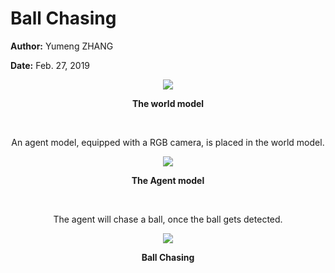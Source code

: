 # Ball Chasing
**Author:** Yumeng ZHANG 

**Date:** Feb. 27, 2019

<p align="center">
<img src="https://user-images.githubusercontent.com/33690036/55180922-cb7cea80-5147-11e9-8dde-4f71a49272ae.png"/>
</p>
<p align="center">
  <b>The world model</b>
</p>
</br>


<p align="center">
An agent model, equipped with a RGB camera, is placed in the world model.</br>
</p>
<p align="center">
<img src="https://user-images.githubusercontent.com/33690036/55180915-c9b32700-5147-11e9-84d6-7e7bbff96d38.png"/)
</p>
<p align="center">
  <b>The Agent model</b>
</p>

</br>
<p align="center">
The agent will chase a ball, once the ball gets detected.</br>
</p>

<p align="center">
<img src="https://user-images.githubusercontent.com/33690036/55180928-cddf4480-5147-11e9-9b8f-a72e0401bad4.png"/)
</p>

<p align="center">
  <b>Ball Chasing</b>
</p>

